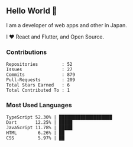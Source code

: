 ## Hello World 👋

I am a developer of web apps and other in Japan.

I ❤️ React and Flutter, and Open Source.

### Contributions

<!-- contributions start -->

    Repositories         : 52
    Issues               : 27
    Commits              : 879
    Pull-Requests        : 209
    Total Stars Earned   : 6
    Total Contributed To : 1

<!-- contributions end -->

### Most Used Languages

<!-- most-used-languages start -->

    TypeScript 52.30% | ████████████████████
    Dart       12.25% | █████
    JavaScript 11.78% | █████
    HTML        6.26% | ██
    CSS         5.97% | ██

<!-- most-used-languages end -->

